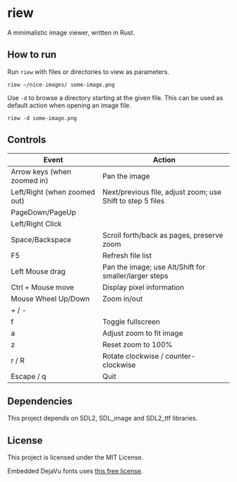 # riew

A minimalistic image viewer, written in Rust.


## How to run

Run `riew` with files or directories to view as parameters.

```
riew ~/nice-images/ some-image.png
```

Use `-d` to browse a directory starting at the given file.
This can be used as default action when opening an image file.

```
riew -d some-image.png
```


## Controls

| Event                        | Action                                                      |
|------------------------------|-------------------------------------------------------------|
| Arrow keys (when zoomed in)  | Pan the image                                               |
| Left/Right (when zoomed out) | Next/previous file, adjust zoom; use Shift to step 5 files  |
| PageDown/PageUp              |                                                             |
| Left/Right Click             |                                                             |
| Space/Backspace              | Scroll forth/back as pages, preserve zoom                   |
| F5                           | Refresh file list                                           |
| Left Mouse drag              | Pan the image; use Alt/Shift for smaller/larger steps       |
| Ctrl + Mouse move            | Display pixel information                                   |
| Mouse Wheel Up/Down          | Zoom in/out                                                 |
| + / -                        |                                                             |
| f                            | Toggle fullscreen                                           |
| a                            | Adjust zoom to fit image                                    |
| z                            | Reset zoom to 100%                                          |
| r / R                        | Rotate clockwise / counter-clockwise                        |
| Escape / q                   | Quit                                                        |


## Dependencies

This project depends on SDL2, SDL\_image and SDL2\_ttf libraries.


## License

This project is licensed under the MIT License.

Embedded DejaVu fonts uses [this free license](https://dejavu-fonts.github.io/License.html).

